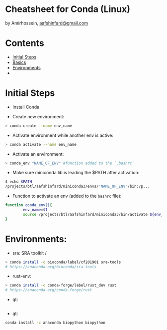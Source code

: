 Cheatsheet for Conda (Linux)
=====================
by Amirhossein, aafshinfard@gmail.com

Contents
========

* [Initial Steps](#initial-steps)
* [Basics](#basics)
* [Environments](#environments)
* 

Initial Steps
==============
* Install Conda


* Create new environment:
```bash
> conda create --name env_name 
```


* Activate environment while another env is active:
```bash
> conda activate --name env_name 
```

* Activate an environment:
```bash
> conda_env "NAME_OF_ENV" #function added to the `.bashrc`
```

* Make sure miniconda lib is leading the $PATH after activation:
```bash
$ echo $PATH
/projects/btl/aafshinfard/miniconda3/envs/"NAME_OF_ENV"/bin:/p...
```

* Function to activate an env (added to the `bashrc` file):

```bash
function conda_env(){
        env_name=$1
        source /projects/btl/aafshinfard/miniconda3/bin/activate ${env_name}
}
```

Environments:
==============
* sra:
SRA toolkit / 

```bash
> conda install -c bioconda/label/cf201901 sra-tools
# https://anaconda.org/bioconda/sra-tools
```


* rust-env:

```bash
> conda install -c conda-forge/label/rust_dev rust
# https://anaconda.org/conda-forge/rust
```

* qt:
```bash

```

* qt:
```bash
conda install -c anaconda biopython biopython
```


